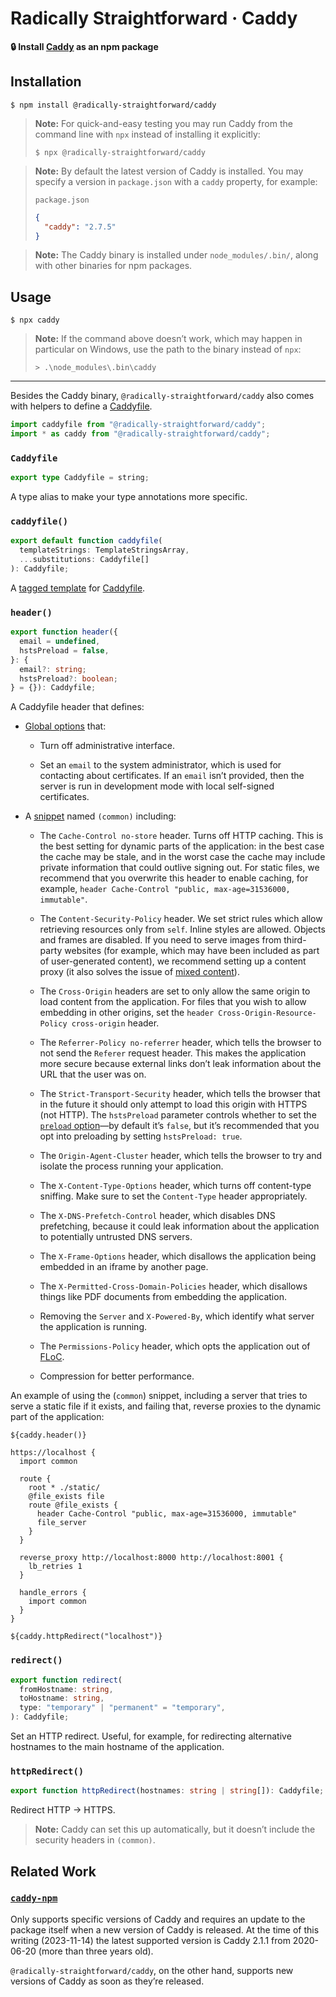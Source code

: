 <!--
## TODO

- Let `package.json` specify a version range? It seems like a nice feature to have, but it means we’d have to introduce a dependency to resolve the ranges, and we’d have to implement some form of locking logic. It doesn’t seem to be worth it.
-->

# Radically Straightforward · Caddy

**🔒 Install [Caddy](https://caddyserver.com/) as an npm package**

## Installation

```console
$ npm install @radically-straightforward/caddy
```

> **Note:** For quick-and-easy testing you may run Caddy from the command line with `npx` instead of installing it explicitly:
>
> ```console
> $ npx @radically-straightforward/caddy
> ```

> **Note:** By default the latest version of Caddy is installed. You may specify a version in `package.json` with a `caddy` property, for example:
>
> `package.json`
>
> ```json
> {
>   "caddy": "2.7.5"
> }
> ```

> **Note:** The Caddy binary is installed under `node_modules/.bin/`, along with other binaries for npm packages.

## Usage

```console
$ npx caddy
```

> **Note:** If the command above doesn’t work, which may happen in particular on Windows, use the path to the binary instead of `npx`:
>
> ```console
> > .\node_modules\.bin\caddy
> ```

---

Besides the Caddy binary, `@radically-straightforward/caddy` also comes with helpers to define a [Caddyfile](https://caddyserver.com/docs/quick-starts/caddyfile).

```typescript
import caddyfile from "@radically-straightforward/caddy";
import * as caddy from "@radically-straightforward/caddy";
```

<!-- DOCUMENTATION START: ./source/index.mts -->

### `Caddyfile`

```typescript
export type Caddyfile = string;
```

A type alias to make your type annotations more specific.

### `caddyfile()`

```typescript
export default function caddyfile(
  templateStrings: TemplateStringsArray,
  ...substitutions: Caddyfile[]
): Caddyfile;
```

A [tagged template](https://developer.mozilla.org/en-US/docs/Web/JavaScript/Reference/Template_literals#tagged_templates) for [Caddyfile](https://caddyserver.com/docs/quick-starts/caddyfile).

### `header()`

```typescript
export function header({
  email = undefined,
  hstsPreload = false,
}: {
  email?: string;
  hstsPreload?: boolean;
} = {}): Caddyfile;
```

A Caddyfile header that defines:

- [Global options](https://caddyserver.com/docs/caddyfile/options) that:

  - Turn off administrative interface.

  - Set an `email` to the system administrator, which is used for contacting about certificates. If an `email` isn’t provided, then the server is run in development mode with local self-signed certificates.

- A [snippet](https://caddyserver.com/docs/caddyfile/concepts#snippets) named `(common)` including:

  - The `Cache-Control no-store` header. Turns off HTTP caching. This is the best setting for dynamic parts of the application: in the best case the cache may be stale, and in the worst case the cache may include private information that could outlive signing out. For static files, we recommend that you overwrite this header to enable caching, for example, `header Cache-Control "public, max-age=31536000, immutable"`.

  - The `Content-Security-Policy` header. We set strict rules which allow retrieving resources only from `self`. Inline styles are allowed. Objects and frames are disabled. If you need to serve images from third-party websites (for example, which may have been included as part of user-generated content), we recommend setting up a content proxy (it also solves the issue of [mixed content](https://developer.mozilla.org/en-US/docs/Web/Security/Mixed_content)).

  - The `Cross-Origin` headers are set to only allow the same origin to load content from the application. For files that you wish to allow embedding in other origins, set the `header Cross-Origin-Resource-Policy cross-origin` header.

  - The `Referrer-Policy no-referrer` header, which tells the browser to not send the `Referer` request header. This makes the application more secure because external links don’t leak information about the URL that the user was on.

  - The `Strict-Transport-Security` header, which tells the browser that in the future it should only attempt to load this origin with HTTPS (not HTTP). The `hstsPreload` parameter controls whether to set the [`preload` option](https://hstspreload.org/)—by default it’s `false`, but it’s recommended that you opt into preloading by setting `hstsPreload: true`.

  - The `Origin-Agent-Cluster` header, which tells the browser to try and isolate the process running your application.

  - The `X-Content-Type-Options` header, which turns off content-type sniffing. Make sure to set the `Content-Type` header appropriately.

  - The `X-DNS-Prefetch-Control` header, which disables DNS prefetching, because it could leak information about the application to potentially untrusted DNS servers.

  - The `X-Frame-Options` header, which disallows the application being embedded in an iframe by another page.

  - The `X-Permitted-Cross-Domain-Policies` header, which disallows things like PDF documents from embedding the application.

  - Removing the `Server` and `X-Powered-By`, which identify what server the application is running.

  - The `Permissions-Policy` header, which opts the application out of [FLoC](https://web.dev/articles/floc).

  - Compression for better performance.

An example of using the (`common`) snippet, including a server that tries to serve a static file if it exists, and failing that, reverse proxies to the dynamic part of the application:

```caddyfile
${caddy.header()}

https://localhost {
  import common

  route {
    root * ./static/
    @file_exists file
    route @file_exists {
      header Cache-Control "public, max-age=31536000, immutable"
      file_server
    }
  }

  reverse_proxy http://localhost:8000 http://localhost:8001 {
    lb_retries 1
  }

  handle_errors {
    import common
  }
}

${caddy.httpRedirect("localhost")}
```

### `redirect()`

```typescript
export function redirect(
  fromHostname: string,
  toHostname: string,
  type: "temporary" | "permanent" = "temporary",
): Caddyfile;
```

Set an HTTP redirect. Useful, for example, for redirecting alternative hostnames to the main hostname of the application.

### `httpRedirect()`

```typescript
export function httpRedirect(hostnames: string | string[]): Caddyfile;
```

Redirect HTTP → HTTPS.

> **Note:** Caddy can set this up automatically, but it doesn’t include the security headers in `(common)`.

<!-- DOCUMENTATION END: ./source/index.mts -->

## Related Work

### [`caddy-npm`](https://www.npmjs.com/package/caddy-npm)

Only supports specific versions of Caddy and requires an update to the package itself when a new version of Caddy is released. At the time of this writing (2023-11-14) the latest supported version is Caddy 2.1.1 from 2020-06-20 (more than three years old).

`@radically-straightforward/caddy`, on the other hand, supports new versions of Caddy as soon as they’re released.
